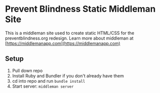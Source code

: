 # Prevent Blindness Static Middleman Site

This is a middleman site used to create static HTML/CSS for the preventblindness.org redesign. Learn more about middleman at [https://middlemanapp.com](https://middlemanapp.com)

## Setup

1. Pull down repo
2. Install Ruby and Bundler if you don't already have them
3. cd into repo and run ```bundle install```
4. Start server: ```middleman server```